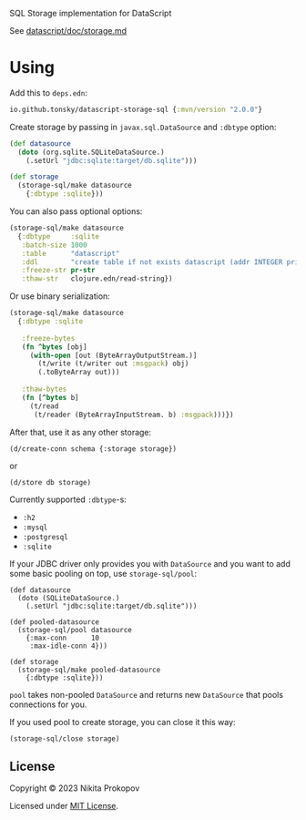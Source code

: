 SQL Storage implementation for DataScript

See [datascript/doc/storage.md](https://github.com/tonsky/datascript/blob/master/docs/storage.md)

# Using

Add this to `deps.edn`:

```clj
io.github.tonsky/datascript-storage-sql {:mvn/version "2.0.0"}
```

Create storage by passing in `javax.sql.DataSource` and `:dbtype` option:

```clj
(def datasource
  (doto (org.sqlite.SQLiteDataSource.)
    (.setUrl "jdbc:sqlite:target/db.sqlite")))

(def storage
  (storage-sql/make datasource
    {:dbtype :sqlite}))
 ```

You can also pass optional options:

```clj
(storage-sql/make datasource
  {:dbtype     :sqlite
   :batch-size 1000
   :table      "datascript"
   :ddl        "create table if not exists datascript (addr INTEGER primary key, content TEXT)"
   :freeze-str pr-str
   :thaw-str   clojure.edn/read-string})
```

Or use binary serialization:

```clj
(storage-sql/make datasource
  {:dbtype :sqlite
   
   :freeze-bytes
   (fn ^bytes [obj]
     (with-open [out (ByteArrayOutputStream.)]
       (t/write (t/writer out :msgpack) obj)
       (.toByteArray out)))
   
   :thaw-bytes
   (fn [^bytes b]
     (t/read
      (t/reader (ByteArrayInputStream. b) :msgpack)))})
```

After that, use it as any other storage:

```
(d/create-conn schema {:storage storage})
```

or

```
(d/store db storage)
```

Currently supported `:dbtype`-s:

- `:h2`
- `:mysql`
- `:postgresql`
- `:sqlite`

If your JDBC driver only provides you with `DataSource` and you want to add some basic pooling on top, use `storage-sql/pool`:

```
(def datasource
  (doto (SQLiteDataSource.)
    (.setUrl "jdbc:sqlite:target/db.sqlite")))

(def pooled-datasource
  (storage-sql/pool datasource
    {:max-conn      10
     :max-idle-conn 4}))

(def storage
  (storage-sql/make pooled-datasource
    {:dbtype :sqlite}))
```

`pool` takes non-pooled `DataSource` and returns new `DataSource` that pools connections for you.

If you used pool to create storage, you can close it this way:

```
(storage-sql/close storage)
```

## License

Copyright © 2023 Nikita Prokopov

Licensed under [MIT License](LICENSE).
